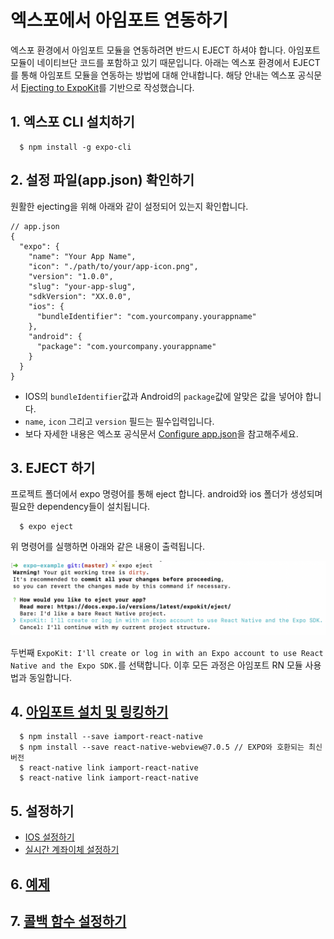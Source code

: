 # 엑스포에서 아임포트 연동하기
엑스포 환경에서 아임포트 모듈을 연동하려면 반드시 EJECT 하셔야 합니다. 아임포트 모듈이 네이티브단 코드를 포함하고 있기 때문입니다. 아래는 엑스포 환경에서 EJECT를 통해 아임포트 모듈을 연동하는 방법에 대해 안내합니다. 해당 안내는 엑스포 공식문서 [Ejecting to ExpoKit](https://docs.expo.io/versions/latest/expokit/eject/)를 기반으로 작성했습니다.

## 1. 엑스포 CLI 설치하기
```
  $ npm install -g expo-cli
```

## 2. 설정 파일(app.json) 확인하기

원활한 ejecting을 위해 아래와 같이 설정되어 있는지 확인합니다.

```
// app.json
{
  "expo": {
    "name": "Your App Name",
    "icon": "./path/to/your/app-icon.png",
    "version": "1.0.0",
    "slug": "your-app-slug",
    "sdkVersion": "XX.0.0",
    "ios": {
      "bundleIdentifier": "com.yourcompany.yourappname"
    },
    "android": {
      "package": "com.yourcompany.yourappname"
    }
  }
}
```

- IOS의 `bundleIdentifier`값과 Android의 `package`값에 알맞은 값을 넣어야 합니다.
- `name`, `icon` 그리고 `version` 필드는 필수입력입니다.
- 보다 자세한 내용은 엑스포 공식문서 [Configure app.json](https://docs.expo.io/versions/latest/distribution/building-standalone-apps/#2-configure-appjson)을 참고해주세요.

## 3. EJECT 하기

프로젝트 폴더에서 expo 명령어를 통해 eject 합니다. android와 ios 폴더가 생성되며 필요한 dependency들이 설치됩니다.

```
  $ expo eject
```

위 명령어를 실행하면 아래와 같은 내용이 출력됩니다.

![](../src/img/expo-eject.png)

두번째 `ExpoKit: I'll create or log in with an Expo account to use React Native and the Expo SDK.`를 선택합니다. 이후 모든 과정은 아임포트 RN 모듈 사용법과 동일합니다. 

## 4. [아임포트 설치 및 링킹하기](./INSTALL.md)
```
  $ npm install --save iamport-react-native
  $ npm install --save react-native-webview@7.0.5 // EXPO와 호환되는 최신 버전
  $ react-native link iamport-react-native
  $ react-native link iamport-react-native
```

## 5. 설정하기
  - [IOS 설정하기](./SETTING.md)
  - [실시간 계좌이체 설정하기](./TRANS.md)

## 6. [예제](./EXAMPLE.md)

## 7. [콜백 함수 설정하기](./CALLBACK.md)
